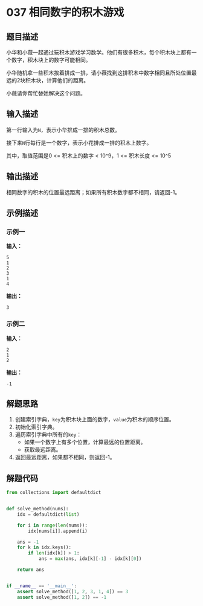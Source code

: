 # 037 相同数字的积木游戏

## 题目描述

小华和小薇一起通过玩积木游戏学习数学。他们有很多积木，每个积木块上都有一个数字，积木块上的数字可能相同。

小华随机拿一些积木挨着排成一排，请小薇找到这排积木中数字相同且所处位置最远的2块积木块，计算他们的距离。

小薇请你帮忙替她解决这个问题。

## 输入描述

第一行输入为`N`，表示小华排成一排的积木总数。

接下来`N`行每行是一个数字，表示小花排成一排的积木上数字。

其中，取值范围是0 <= 积木上的数字 < 10^9，1 <= 积木长度 <= 10^5

## 输出描述

相同数字的积木的位置最远距离；如果所有积木数字都不相同，请返回-1。

## 示例描述

### 示例一

**输入：**
```text
5
1
2
3
1
4
```

**输出：**
```text
3
```

### 示例二

**输入：**
```text
2
1
2
```

**输出：**
```text
-1
```

## 解题思路

1. 创建索引字典，`key`为积木块上面的数字，`value`为积木的顺序位置。
2. 初始化索引字典。
3. 遍历索引字典中所有的`key`：
    - 如果一个数字上有多个位置，计算最远的位置距离。
    - 获取最远距离。
4. 返回最远距离，如果都不相同，则返回-1。

## 解题代码

```python
from collections import defaultdict


def solve_method(nums):
    idx = defaultdict(list)

    for i in range(len(nums)):
        idx[nums[i]].append(i)

    ans = -1
    for k in idx.keys():
        if len(idx[k]) > 1:
            ans = max(ans, idx[k][-1] - idx[k][0])

    return ans


if __name__ == '__main__':
    assert solve_method([1, 2, 3, 1, 4]) == 3
    assert solve_method([1, 2]) == -1
```